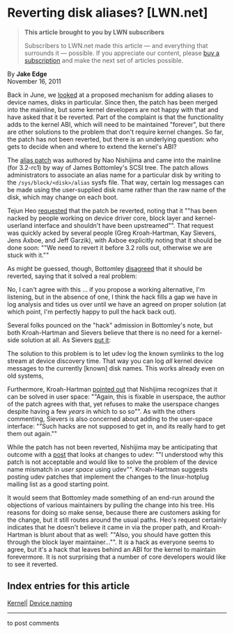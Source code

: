 # Reverting disk aliases? [LWN.net]

> **This article brought to you by LWN subscribers**
> 
> Subscribers to LWN.net made this article — and everything that surrounds it — possible. If you appreciate our content, please [buy a subscription](/Promo/nst-nag3/subscribe) and make the next set of articles possible. 

By **Jake Edge**  
November 16, 2011 

Back in June, we [looked](/Articles/448505/) at a proposed mechanism for adding aliases to device names, disks in particular. Since then, the patch has been merged into the mainline, but some kernel developers are not happy with that and have asked that it be reverted. Part of the complaint is that the functionality adds to the kernel ABI, which will need to be maintained "forever", but there are other solutions to the problem that don't require kernel changes. So far, the patch has not been reverted, but there is an underlying question: who gets to decide when and where to extend the kernel's ABI? 

The [alias patch](http://git.kernel.org/?p=linux/kernel/git/torvalds/linux-2.6.git;a=commit;h=a72c5e5eb738033938ab30d6a634b74d1d060f10) was authored by Nao Nishijima and came into the mainline (for 3.2-rc1) by way of James Bottomley's SCSI tree. The patch allows administrators to associate an alias name for a particular disk by writing to the `/sys/block/<disk>/alias` sysfs file. That way, certain log messages can be made using the user-supplied disk name rather than the raw name of the disk, which may change on each boot. 

Tejun Heo [requested](/Articles/467573/) that the patch be reverted, noting that it ""has been nacked by people working on device driver core, block layer and kernel-userland interface and shouldn't have been upstreamed"". That request was quickly acked by several people (Greg Kroah-Hartman, Kay Sievers, Jens Axboe, and Jeff Garzik), with Axboe explicitly noting that it should be done soon: ""We need to revert it before 3.2 rolls out, otherwise we are stuck with it."" 

As might be guessed, though, Bottomley [disagreed](/Articles/467584/) that it should be reverted, saying that it solved a real problem: 

No, I can't agree with this ... if you propose a working alternative, I'm listening, but in the absence of one, I think the hack fills a gap we have in log analysis and tides us over until we have an agreed on proper solution (at which point, I'm perfectly happy to pull the hack back out). 

Several folks pounced on the "hack" admission in Bottomley's note, but both Kroah-Hartman and Sievers believe that there is no need for a kernel-side solution at all. As Sievers [put it](/Articles/467586/): 

The solution to this problem is to let udev log the known symlinks to the log stream at device discovery time. That way you can log _all_ kernel device messages to the currently [known] disk names. This works already even on old systems, 

Furthermore, Kroah-Hartman [pointed out](/Articles/467590/) that Nishijima recognizes that it can be solved in user space: ""Again, this is fixable in userspace, the author of the patch agrees with that, yet refuses to make the userspace changes despite having a few _years_ in which to so so"". As with the others commenting, Sievers is also concerned about adding to the user-space interface: ""Such hacks are not supposed to get in, and its really hard to get them out again."" 

While the patch has not been reverted, Nishijima may be anticipating that outcome with a [post](/Articles/467603/) that looks at changes to udev: ""I understood why this patch is not acceptable and would like to solve the problem of the device name mismatch in *user space* using udev"". Kroah-Hartman suggests posting udev patches that implement the changes to the linux-hotplug mailing list as a good starting point. 

It would seem that Bottomley made something of an end-run around the objections of various maintainers by pulling the change into his tree. His reasons for doing so make sense, because there are customers asking for the change, but it still routes around the usual paths. Heo's request certainly indicates that he doesn't believe it came in via the proper path, and Kroah-Hartman is blunt about that as well: ""Also, you should have gotten this through the block layer maintainer..."". It _is_ a hack as everyone seems to agree, but it's a hack that leaves behind an ABI for the kernel to maintain forevermore. It is not surprising that a number of core developers would like to see it reverted. 

  
Index entries for this article  
---  
[Kernel](/Kernel/Index)| [Device naming](/Kernel/Index#Device_naming)  
  


* * *

to post comments 
